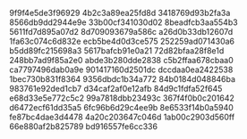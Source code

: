 9f9f4e5de3f96929
4b2c3a89ea25fd8d
3418769d93b2fa3a
8566db9dd2944e9e
33b00cf341030d02
8beadfcb3aa554b3
5611fd7d895a07d2
8d709093679a586c
a26d0b33db12607d
1fa63c074c6d832e
ecb5be4d0d3ce575
252259ad071430a6
b5dd89fc215698a3
5617bafcb91e0a21
72d82bfaa28f8e1d
248bb7ad9f85a2e0
abde3b280dde2838
c5b2ffaa678cbaa0
ca7797496dab0a9e
901417160d2501dc
dccdaa0ea2422538
1bec730b831f8364
9356dbdc1b34a772
84b0184d048846ba
983761e92ded1cb7
d34caf2af0e12afb
84d9c1fdfa52f645
e68d33e5e772c5c2
99a7818dbb23493c
367f4f0b0c201642
d6472ecf61dd35a5
6fc96b6d29c4ee9b
8e6533f14b0a5940
fe87bc4dae3d4478
4a20c203647c046d
1ab00c2903d560ff
66e880af2b825789
bd916557fe6cc336
